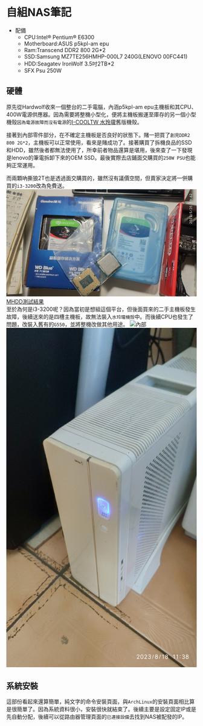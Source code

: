 # 自組NAS筆記
-   配備
    *   CPU:Intel® Pentium® E6300
    *   Motherboard:ASUS p5kpl-am epu
    *   Ram:Transcend DDR2 800 2G*2
    *   SSD:Samsung MZ7TE256HMHP-000L7 240G(LENOVO 00FC441)
    *   HDD:Seagatev IronWolf 3.5吋2TB*2
    *   SFX Psu 250W
## 硬體
原先從Hardwolf收來一個整台的二手電腦，內涵p5kpl-am epu主機板和其CPU、400W電源供應器。因為需要將整機小型化，便將主機板搬運至庫存的另一個小型機殼`因為電源故障而沒有電源`的[I-COOLTW 水玲瓏](https://24h.pchome.com.tw/prod/AGAD6Y-A82584775)舊版機殼。<br>

接著到內部零件部分，在不確定主機板是否良好的狀態下。賭一把買了`創見DDR2 800 2G*2`，主機板可以正常使用，看來是賭成功了。接著購買了拆機良品的SSD和HDD，雖然後者都無法使用了，所幸前者物品還算是堪用，後來查了一下發現是lenovo的筆電拆卸下來的OEM SSD。最後實際去店鋪面交購買的`250W PSU`也能夠正常運用。

而兩顆吶撕狼2T也是透過面交購買的，雖然沒有議價空間，但賣家決定將一併購買的`i3-3200`改為免費送。
![硬碟](./photo/IMG_20230526_194224.jpg)
[MHDD測試結果](./photo/MHDD.md)<br>
至於為何是i3-3200呢？因為當初是想組這個平台，但後面買來的二手主機板發生故障，後續送來的是四槽主機板，故無法裝入`水玲瓏機殼`中。而後續CPU也發生了問題，改裝入舊有的`G550`，並將整機改做其他用途。
![內部](./photo/interior.jpg)
![外觀](./photo/exterior.jpg)
## 系統安裝
這部份看起來還算簡單，純文字的命令安裝頁面，與`ArchLinux`的安裝頁面相比算是很簡單了。因為系統資料很小，安裝很快就結束了。後續主要是設定固定IP或是先自動分配，後續可以從路由器管理頁面的`已連接設備`去找到NAS被配發的IP。